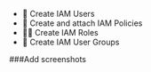 
- 👤 Create IAM Users
- 📄 Create and attach IAM Policies
- 🧑‍💼 Create IAM Roles
- 👥 Create IAM User Groups

###Add screenshots
